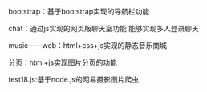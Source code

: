 # 
bootstrap：基于bootstrap实现的导航栏功能

chat：通过js实现的网页版聊天室功能 能够实现多人登录聊天

music——web：html+css+js实现的静态音乐商城

分页：html+js实现图片分页的功能

test18.js:基于node.js的网易摄影图片爬虫
